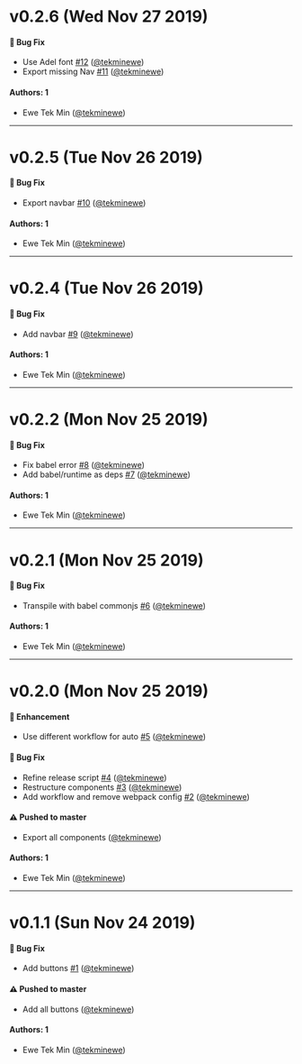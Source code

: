# v0.2.6 (Wed Nov 27 2019)

#### 🐛  Bug Fix

- Use Adel font [#12](https://github.com/tekminewe/walletroshi-design-system/pull/12) ([@tekminewe](https://github.com/tekminewe))
- Export missing Nav [#11](https://github.com/tekminewe/walletroshi-design-system/pull/11) ([@tekminewe](https://github.com/tekminewe))

#### Authors: 1

- Ewe Tek Min ([@tekminewe](https://github.com/tekminewe))

---

# v0.2.5 (Tue Nov 26 2019)

#### 🐛  Bug Fix

- Export navbar [#10](https://github.com/tekminewe/walletroshi-design-system/pull/10) ([@tekminewe](https://github.com/tekminewe))

#### Authors: 1

- Ewe Tek Min ([@tekminewe](https://github.com/tekminewe))

---

# v0.2.4 (Tue Nov 26 2019)

#### 🐛  Bug Fix

- Add navbar [#9](https://github.com/tekminewe/walletroshi-design-system/pull/9) ([@tekminewe](https://github.com/tekminewe))

#### Authors: 1

- Ewe Tek Min ([@tekminewe](https://github.com/tekminewe))

---

# v0.2.2 (Mon Nov 25 2019)

#### 🐛  Bug Fix

- Fix babel error [#8](https://github.com/tekminewe/walletroshi-design-system/pull/8) ([@tekminewe](https://github.com/tekminewe))
- Add babel/runtime as deps [#7](https://github.com/tekminewe/walletroshi-design-system/pull/7) ([@tekminewe](https://github.com/tekminewe))

#### Authors: 1

- Ewe Tek Min ([@tekminewe](https://github.com/tekminewe))

---

# v0.2.1 (Mon Nov 25 2019)

#### 🐛  Bug Fix

- Transpile with babel commonjs [#6](https://github.com/tekminewe/walletroshi-design-system/pull/6) ([@tekminewe](https://github.com/tekminewe))

#### Authors: 1

- Ewe Tek Min ([@tekminewe](https://github.com/tekminewe))

---

# v0.2.0 (Mon Nov 25 2019)

#### 🚀  Enhancement

- Use different workflow for auto [#5](https://github.com/tekminewe/walletroshi-design-system/pull/5) ([@tekminewe](https://github.com/tekminewe))

#### 🐛  Bug Fix

- Refine release script [#4](https://github.com/tekminewe/walletroshi-design-system/pull/4) ([@tekminewe](https://github.com/tekminewe))
- Restructure components [#3](https://github.com/tekminewe/walletroshi-design-system/pull/3) ([@tekminewe](https://github.com/tekminewe))
- Add workflow and remove webpack config [#2](https://github.com/tekminewe/walletroshi-design-system/pull/2) ([@tekminewe](https://github.com/tekminewe))

#### ⚠️  Pushed to master

- Export all components  ([@tekminewe](https://github.com/tekminewe))

#### Authors: 1

- Ewe Tek Min ([@tekminewe](https://github.com/tekminewe))

---

# v0.1.1 (Sun Nov 24 2019)

#### 🐛  Bug Fix

- Add buttons [#1](https://github.com/tekminewe/walletroshi-design-system/pull/1) ([@tekminewe](https://github.com/tekminewe))

#### ⚠️  Pushed to master

- Add all buttons  ([@tekminewe](https://github.com/tekminewe))

#### Authors: 1

- Ewe Tek Min ([@tekminewe](https://github.com/tekminewe))